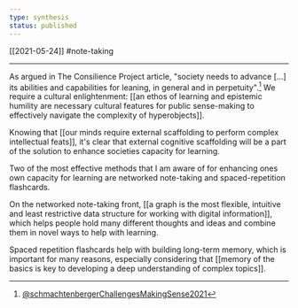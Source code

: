 ```yaml
---
type: synthesis
status: published
---
```

[[2021-05-24]]
#note-taking 

---
As argued in The Consilience Project article, "society needs to advance \[...\] its abilities and capabilities for leaning, in general and in perpetuity".[^1] We require a cultural enlightenment: [[an ethos of learning and epistemic humility are necessary cultural features for public sense-making to effectively navigate the complexity of hyperobjects]].

[^1]: [@schmachtenbergerChallengesMakingSense2021](https://consilienceproject.org/challenges-to-making-sense-of-the-21st-century/)

Knowing that [[our minds require external scaffolding to perform complex intellectual feats]], it's clear that external cognitive scaffolding will be a part of the solution to enhance societies capacity for learning. 

Two of the most effective methods that I am aware of for enhancing ones own capacity for learning are networked note-taking and spaced-repetition flashcards.

On the networked note-taking front, [[a graph is the most flexible, intuitive and least restrictive data structure for working with digital information]], which helps people hold many different thoughts and ideas and combine them in novel ways to help with learning.

Spaced repetition flashcards help with building long-term memory, which is important for many reasons, especially considering that [[memory of the basics is key to developing a deep understanding of complex topics]].